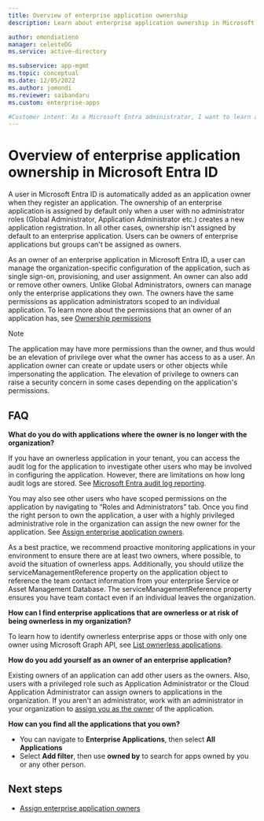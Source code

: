 ```yaml
---
title: Overview of enterprise application ownership
description: Learn about enterprise application ownership in Microsoft Entra ID

author: omondiatieno
manager: celesteDG
ms.service: active-directory

ms.subservice: app-mgmt
ms.topic: conceptual
ms.date: 12/05/2022
ms.author: jomondi
ms.reviewer: saibandaru
ms.custom: enterprise-apps

#Customer intent: As a Microsoft Entra administrator, I want to learn about enterprise application ownership.
---
```


# Overview of enterprise application ownership in Microsoft Entra ID

A user in Microsoft Entra ID is automatically added as an application owner when they register an application. The ownership of an enterprise application is assigned by default only when a user with no administrator roles (Global Administrator, Application Administrator etc.) creates a new application registration. In all other cases, ownership isn't assigned by default to an enterprise application. Users can be owners of enterprise applications but groups can't be assigned as owners. 

As an owner of an enterprise application in Microsoft Entra ID, a user can manage the organization-specific configuration of the application, such as single sign-on, provisioning, and user assignment. An owner can also add or remove other owners. Unlike Global Administrators, owners can manage only the enterprise applications they own. The owners have the same permissions as application administrators scoped to an individual application. To learn more about the permissions that an owner of an application has, see [Ownership permissions](~/fundamentals/users-default-permissions.md#owned-enterprise-applications)
 
> [!NOTE]
> The application may have more permissions than the owner, and thus would be an elevation of privilege over what the owner has access to as a user. An application owner can create or update users or other objects while impersonating the application. The elevation of privilege to owners can raise a security concern in some cases depending on the application's permissions.
 
## FAQ

**What do you do with applications where the owner is no longer with the organization?**

If you have an ownerless application in your tenant, you can access the audit log for the application to investigate other users who may be involved in configuring the application. However, there are limitations on how long audit logs are stored. See [Microsoft Entra audit log reporting](~/identity/monitoring-health/reference-reports-data-retention.md). 

You may also see other users who have scoped permissions on the application by navigating to “Roles and Administrators” tab. Once you find the right person to own the application, a user with a highly privileged administrative role in the organization can assign the new owner for the application. See [Assign enterprise application owners](assign-app-owners.md).

As a best practice, we recommend proactive monitoring applications in your environment to ensure there are at least two owners, where possible, to avoid the situation of ownerless apps. Additionally, you should utilize the serviceManagementReference property on the application object to reference the team contact information from your enterprise Service or Asset Management Database. The serviceManagementReference property ensures you have team contact even if an individual leaves the organization.

**How can I find enterprise applications that are ownerless or at risk of being ownerless in my organization?**

To learn how to identify ownerless enterprise apps or those with only one owner using Microsoft Graph API, see [List ownerless applications](/graph/tutorial-applications-basics#manage-application-ownership).

**How do you add yourself as an owner of an enterprise application?**

Existing owners of an application can add other users as the owners. Also, users with a privileged role such as Application Administrator or the Cloud Application Administrator can assign owners to applications in the organization. If you aren't an administrator, work with an administrator in your organization to [assign you as the owner](assign-app-owners.md) of the application. 

**How can you find all the applications that you own?**

- You can navigate to **Enterprise Applications**, then select **All Applications**
- Select **Add filter**, then use **owned by** to search for apps owned by you or any other person.
 

## Next steps

- [Assign enterprise application owners](assign-app-owners.md)
